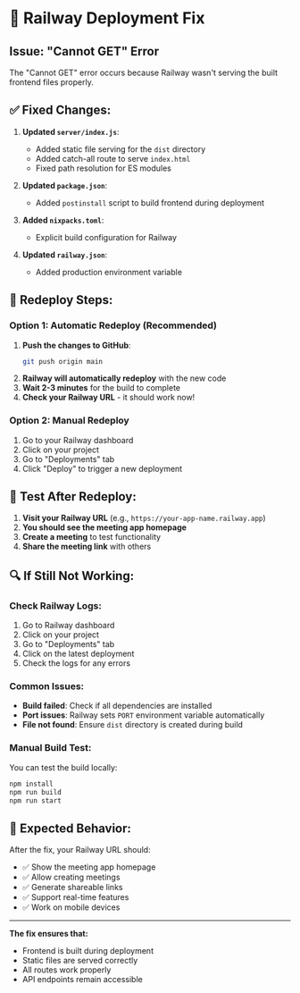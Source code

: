 # 🔧 Railway Deployment Fix

## Issue: "Cannot GET" Error

The "Cannot GET" error occurs because Railway wasn't serving the built frontend files properly.

## ✅ Fixed Changes:

1. **Updated `server/index.js`**:
   - Added static file serving for the `dist` directory
   - Added catch-all route to serve `index.html`
   - Fixed path resolution for ES modules

2. **Updated `package.json`**:
   - Added `postinstall` script to build frontend during deployment

3. **Added `nixpacks.toml`**:
   - Explicit build configuration for Railway

4. **Updated `railway.json`**:
   - Added production environment variable

## 🚀 Redeploy Steps:

### Option 1: Automatic Redeploy (Recommended)
1. **Push the changes to GitHub**:
   ```bash
   git push origin main
   ```
2. **Railway will automatically redeploy** with the new code
3. **Wait 2-3 minutes** for the build to complete
4. **Check your Railway URL** - it should work now!

### Option 2: Manual Redeploy
1. Go to your Railway dashboard
2. Click on your project
3. Go to "Deployments" tab
4. Click "Deploy" to trigger a new deployment

## 🧪 Test After Redeploy:

1. **Visit your Railway URL** (e.g., `https://your-app-name.railway.app`)
2. **You should see the meeting app homepage**
3. **Create a meeting** to test functionality
4. **Share the meeting link** with others

## 🔍 If Still Not Working:

### Check Railway Logs:
1. Go to Railway dashboard
2. Click on your project
3. Go to "Deployments" tab
4. Click on the latest deployment
5. Check the logs for any errors

### Common Issues:
- **Build failed**: Check if all dependencies are installed
- **Port issues**: Railway sets `PORT` environment variable automatically
- **File not found**: Ensure `dist` directory is created during build

### Manual Build Test:
You can test the build locally:
```bash
npm install
npm run build
npm run start
```

## 📱 Expected Behavior:

After the fix, your Railway URL should:
- ✅ Show the meeting app homepage
- ✅ Allow creating meetings
- ✅ Generate shareable links
- ✅ Support real-time features
- ✅ Work on mobile devices

---

**The fix ensures that:**
- Frontend is built during deployment
- Static files are served correctly
- All routes work properly
- API endpoints remain accessible 